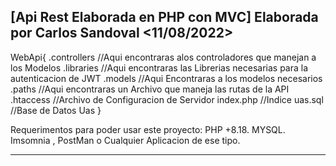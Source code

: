 [Api Rest Elaborada en PHP con MVC]   Elaborada por Carlos Sandoval <11/08/2022>
-------------------------------------------------------------------------------------------------------------------------------------------------------------------------
WebApi{
.controllers  //Aqui encontraras alos controladores que manejan a los Modelos
.libraries //Aqui encontraras las Librerias  necesarias para la autenticacion de JWT
.models //Aqui Encontraras a los modelos necesarios 
.paths  //Aqui encontraras un Archivo que maneja las rutas de la API
.htaccess //Archivo de Configuracion de Servidor
index.php //Indice
uas.sql //Base de Datos  Uas
}

Requerimentos para poder usar este proyecto:
  PHP +8.18.
  MYSQL.
  Imsomnia , PostMan o Cualquier Aplicacion de ese tipo.

-------------------------------------------------------------------------------------------------------------------------------------------------------------------------
